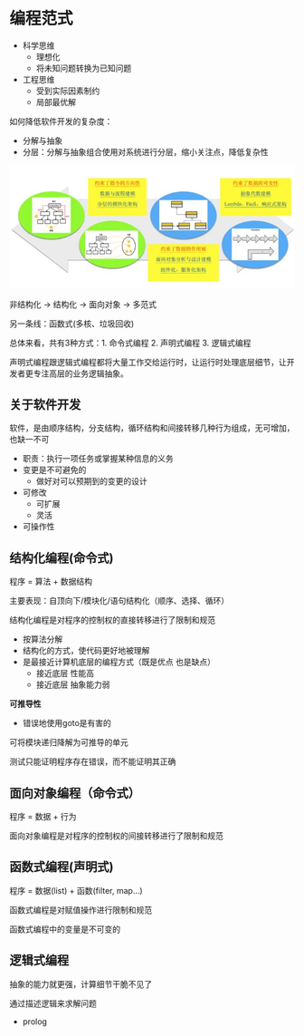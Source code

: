 # 编程范式

- 科学思维
  - 理想化
  - 将未知问题转换为已知问题
- 工程思维
  - 受到实际因素制约
  - 局部最优解

如何降低软件开发的复杂度：

- 分解与抽象
- 分层：分解与抽象组合使用对系统进行分层，缩小关注点，降低复杂性

![202185213811](/assets/202185213811.jpg)

非结构化 -> 结构化 -> 面向对象 -> 多范式

另一条线：函数式(多核、垃圾回收)

总体来看，共有3种方式：1. 命令式编程 2. 声明式编程 3. 逻辑式编程

声明式编程跟逻辑式编程都将大量工作交给运行时，让运行时处理底层细节，让开发者更专注高层的业务逻辑抽象。

## 关于软件开发

软件，是由顺序结构，分支结构，循环结构和间接转移几种行为组成，无可增加，也缺一不可

- 职责：执行一项任务或掌握某种信息的义务
- 变更是不可避免的
  - 做好对可以预期到的变更的设计
- 可修改
  - 可扩展
  - 灵活
- 可操作性

## 结构化编程(命令式)

程序 = 算法 + 数据结构

主要表现：自顶向下/模块化/语句结构化（顺序、选择、循环）

结构化编程是对程序的控制权的直接转移进行了限制和规范

- 按算法分解
- 结构化的方式，使代码更好地被理解
- 是最接近计算机底层的编程方式（既是优点 也是缺点）
  - 接近底层 性能高
  - 接近底层 抽象能力弱

**可推导性**

- 错误地使用goto是有害的

可将模块递归降解为可推导的单元

测试只能证明程序存在错误，而不能证明其正确

## 面向对象编程（命令式）

程序 = 数据 + 行为

面向对象编程是对程序的控制权的间接转移进行了限制和规范

## 函数式编程(声明式)

程序 = 数据(list) + 函数(filter, map...)

函数式编程是对赋值操作进行限制和规范

函数式编程中的变量是不可变的

## 逻辑式编程

抽象的能力就更强，计算细节干脆不见了

通过描述逻辑来求解问题

- prolog
